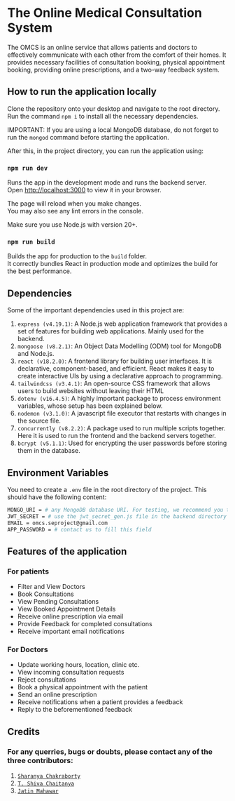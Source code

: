 # The Online Medical Consultation System

The OMCS is an online service that allows patients and doctors to effectively communicate with each other from the comfort of their homes. It provides necessary facilities of consultation booking, physical appointment booking, providing online prescriptions, and a two-way feedback system.

## How to run the application locally

Clone the repository onto your desktop and navigate to the root directory. Run the command `npm i` to install all the necessary dependencies.

IMPORTANT: If you are using a local MongoDB database, do not forget to run the `mongod` command before starting the application.

After this, in the project directory, you can run the application using:

### `npm run dev`

Runs the app in the development mode and runs the backend server.\
Open [http://localhost:3000](http://localhost:3000) to view it in your browser.

The page will reload when you make changes.\
You may also see any lint errors in the console.

Make sure you use Node.js with version 20+.

### `npm run build`

Builds the app for production to the `build` folder.\
It correctly bundles React in production mode and optimizes the build for the best performance.

## Dependencies

Some of the important dependencies used in this project are:
1) `express (v4.19.1)`: A Node.js web application framework that provides a set of features for building web applications. Mainly used for the backend.
2) `mongoose (v8.2.1)`: An Object Data Modelling (ODM) tool for MongoDB and Node.js.
3) `react (v18.2.0)`: A frontend library for building user interfaces. It is declarative, component-based, and efficient. React makes it easy to create interactive UIs by using a declarative approach to programming.
4) `tailwindcss (v3.4.1)`: An open-source CSS framework that allows users to build websites without leaving their HTML
5) `dotenv (v16.4.5)`: A highly important package to process environment variables, whose setup has been explained below.
6) `nodemon (v3.1.0)`: A javascript file executor that restarts with changes in the source file.
7) `concurrently (v8.2.2)`: A package used to run multiple scripts together. Here it is used to run the frontend and the backend servers together.
8) `bcrypt (v5.1.1)`: Used for encrypting the user passwords before storing them in the database.

## Environment Variables
You need to create a  `.env` file in the root directory of the project. This should have the following content:

```bash
MONGO_URI = # any MongoDB database URI. For testing, we recommend you to use mongodb://localhost:27071/omcs (this will locally create an OMCS database for you)
JWT_SECRET = # use the jwt_secret_gen.js file in the backend directory of the folder and paste the output here
EMAIL = omcs.seproject@gmail.com
APP_PASSWORD = # contact us to fill this field
```

## Features of the application
### For patients
- Filter and View Doctors
- Book Consultations
- View Pending Consultations
- View Booked Appointment Details
- Receive online prescription via email
- Provide Feedback for completed consultations
- Receive important email notifications
### For Doctors
- Update working hours, location, clinic etc.
- View incoming consultation requests
- Reject consultations
- Book a physical appointment with the patient
- Send an online prescription
- Receive notifications when a patient provides a feedback
- Reply to the beforementioned feedback

## Credits
### For any querries, bugs or doubts, please contact any of the three contributors:
1) [`Sharanya Chakraborty`](https://github.com/destryptor)
2) [`T. Shiva Chaitanya`](https://github.com/shivachaits)
3) [`Jatin Mahawar`](https://github.com/jatinsm2023)
